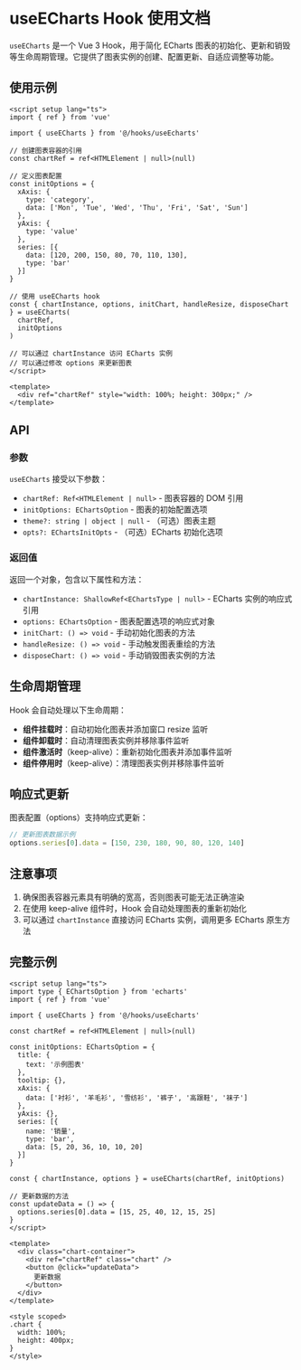 # useECharts Hook 使用文档

`useECharts` 是一个 Vue 3 Hook，用于简化 ECharts 图表的初始化、更新和销毁等生命周期管理。它提供了图表实例的创建、配置更新、自适应调整等功能。

## 使用示例

```vue
<script setup lang="ts">
import { ref } from 'vue'

import { useECharts } from '@/hooks/useEcharts'

// 创建图表容器的引用
const chartRef = ref<HTMLElement | null>(null)

// 定义图表配置
const initOptions = {
  xAxis: {
    type: 'category',
    data: ['Mon', 'Tue', 'Wed', 'Thu', 'Fri', 'Sat', 'Sun']
  },
  yAxis: {
    type: 'value'
  },
  series: [{
    data: [120, 200, 150, 80, 70, 110, 130],
    type: 'bar'
  }]
}

// 使用 useECharts hook
const { chartInstance, options, initChart, handleResize, disposeChart } = useECharts(
  chartRef,
  initOptions
)

// 可以通过 chartInstance 访问 ECharts 实例
// 可以通过修改 options 来更新图表
</script>

<template>
  <div ref="chartRef" style="width: 100%; height: 300px;" />
</template>
```

## API

### 参数

`useECharts` 接受以下参数：

- `chartRef: Ref<HTMLElement | null>` - 图表容器的 DOM 引用
- `initOptions: EChartsOption` - 图表的初始配置选项
- `theme?: string | object | null` - （可选）图表主题
- `opts?: EChartsInitOpts` - （可选）ECharts 初始化选项

### 返回值

返回一个对象，包含以下属性和方法：

- `chartInstance: ShallowRef<EChartsType | null>` - ECharts 实例的响应式引用
- `options: EChartsOption` - 图表配置选项的响应式对象
- `initChart: () => void` - 手动初始化图表的方法
- `handleResize: () => void` - 手动触发图表重绘的方法
- `disposeChart: () => void` - 手动销毁图表实例的方法

## 生命周期管理

Hook 会自动处理以下生命周期：

- **组件挂载时**：自动初始化图表并添加窗口 resize 监听
- **组件卸载时**：自动清理图表实例并移除事件监听
- **组件激活时**（keep-alive）：重新初始化图表并添加事件监听
- **组件停用时**（keep-alive）：清理图表实例并移除事件监听

## 响应式更新

图表配置（options）支持响应式更新：

```typescript
// 更新图表数据示例
options.series[0].data = [150, 230, 180, 90, 80, 120, 140]
```

## 注意事项

1. 确保图表容器元素具有明确的宽高，否则图表可能无法正确渲染
2. 在使用 keep-alive 组件时，Hook 会自动处理图表的重新初始化
3. 可以通过 `chartInstance` 直接访问 ECharts 实例，调用更多 ECharts 原生方法

## 完整示例

```vue
<script setup lang="ts">
import type { EChartsOption } from 'echarts'
import { ref } from 'vue'

import { useECharts } from '@/hooks/useEcharts'

const chartRef = ref<HTMLElement | null>(null)

const initOptions: EChartsOption = {
  title: {
    text: '示例图表'
  },
  tooltip: {},
  xAxis: {
    data: ['衬衫', '羊毛衫', '雪纺衫', '裤子', '高跟鞋', '袜子']
  },
  yAxis: {},
  series: [{
    name: '销量',
    type: 'bar',
    data: [5, 20, 36, 10, 10, 20]
  }]
}

const { chartInstance, options } = useECharts(chartRef, initOptions)

// 更新数据的方法
const updateData = () => {
  options.series[0].data = [15, 25, 40, 12, 15, 25]
}
</script>

<template>
  <div class="chart-container">
    <div ref="chartRef" class="chart" />
    <button @click="updateData">
      更新数据
    </button>
  </div>
</template>

<style scoped>
.chart {
  width: 100%;
  height: 400px;
}
</style>
```
